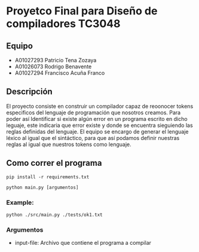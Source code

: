 # Proyetco Final para Diseño de compiladores TC3048

## Equipo
- A01027293 Patricio Tena Zozaya
- A01026073 Rodrigo Benavente 
- A01027294 Francisco Acuña Franco

## Descripción
El proyecto consiste en construir un compilador capaz de reoonocer tokens especificos del lenguaje de programación que nosotros creamos. Para poder así Identificar si existe algún error en un programa escrito en dicho leguaje, este indicaria que error existe y donde se encuentra sieguiendo las reglas definidas del lenguaje.
El equipo se encargo de generar el lenguaje léxico al igual que el sintáctico, para que así podamos definir nuestras reglas al igual que nuestros tokens como lenguaje.
## Como correr el programa

```
pip install -r requirements.txt
```

``` 
python main.py [argumentos]
```
### Example:
``` 
python ./src/main.py ./tests/ok1.txt
```
### Argumentos

- input-file: Archivo que contiene el programa a compilar
